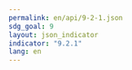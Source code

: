 ```yaml
---
permalink: en/api/9-2-1.json
sdg_goal: 9
layout: json_indicator
indicator: "9.2.1"
lang: en
---
```

